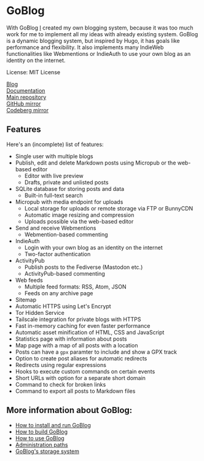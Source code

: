 # GoBlog

With GoBlog [I](https://jlelse.blog) created my own blogging system, because it was too much work for me to implement all my ideas with already existing system. GoBlog is a dynamic blogging system, but inspired by Hugo, it has goals like performance and flexibility. It also implements many IndieWeb functionalities like Webmentions or IndieAuth to use your own blog as an identity on the internet.

License: MIT License

[Blog](https://goblog.app/)  
[Documentation](https://docs.goblog.app)  
[Main repository](https://git.jlel.se/jlelse/GoBlog)  
[GitHub mirror](https://github.com/jlelse/GoBlog)  
[Codeberg mirror](https://codeberg.org/jlelse/GoBlog)

## Features

Here's an (incomplete) list of features:

- Single user with multiple blogs
- Publish, edit and delete Markdown posts using Micropub or the web-based editor
    - Editor with live preview
    - Drafts, private and unlisted posts
- SQLite database for storing posts and data
    - Built-in full-text search
- Micropub with media endpoint for uploads
    - Local storage for uploads or remote storage via FTP or BunnyCDN
    - Automatic image resizing and compression
    - Uploads possible via the web-based editor
- Send and receive Webmentions
    - Webmention-based commenting
- IndieAuth
    - Login with your own blog as an identity on the internet
    - Two-factor authentication
- ActivityPub
    - Publish posts to the Fediverse (Mastodon etc.)
    - ActivityPub-based commenting
- Web feeds
    - Multiple feed formats: RSS, Atom, JSON
    - Feeds on any archive page
- Sitemap
- Automatic HTTPS using Let's Encrypt
- Tor Hidden Service
- Tailscale integration for private blogs with HTTPS
- Fast in-memory caching for even faster performance
- Automatic asset minification of HTML, CSS and JavaScript
- Statistics page with information about posts
- Map page with a map of all posts with a location
- Posts can have a `gpx` paramter to include and show a GPX track
- Option to create post aliases for automatic redirects
- Redirects using regular expressions
- Hooks to execute custom commands on certain events
- Short URLs with option for a separate short domain
- Command to check for broken links
- Command to export all posts to Markdown files

## More information about GoBlog:

- [How to install and run GoBlog](./install.md)
- [How to build GoBlog](./build.md)
- [How to use GoBlog](./usage.md)
- [Administration paths](./admin-paths.md)
- [GoBlog's storage system](./storage.md)
